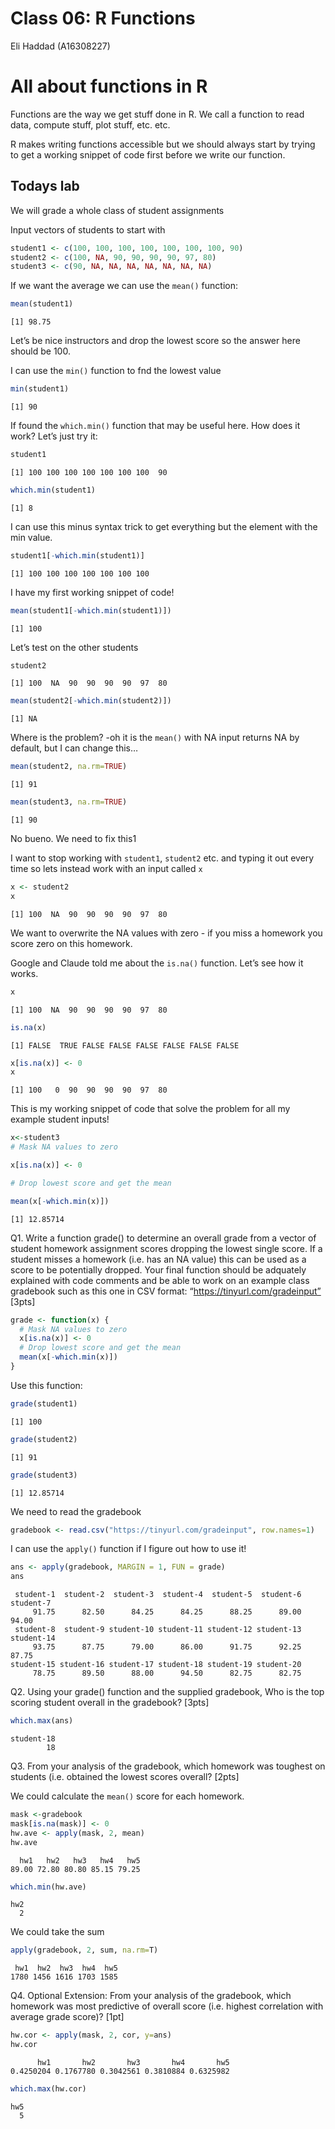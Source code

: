 # Class 06: R Functions
Eli Haddad (A16308227)

# All about functions in R

Functions are the way we get stuff done in R. We call a function to read
data, compute stuff, plot stuff, etc. etc.

R makes writing functions accessible but we should always start by
trying to get a working snippet of code first before we write our
function.

## Todays lab

We will grade a whole class of student assignments

Input vectors of students to start with

``` r
student1 <- c(100, 100, 100, 100, 100, 100, 100, 90)
student2 <- c(100, NA, 90, 90, 90, 90, 97, 80)
student3 <- c(90, NA, NA, NA, NA, NA, NA, NA)
```

If we want the average we can use the `mean()` function:

``` r
mean(student1)
```

    [1] 98.75

Let’s be nice instructors and drop the lowest score so the answer here
should be 100.

I can use the `min()` function to fnd the lowest value

``` r
min(student1)
```

    [1] 90

If found the `which.min()` function that may be useful here. How does it
work? Let’s just try it:

``` r
student1
```

    [1] 100 100 100 100 100 100 100  90

``` r
which.min(student1)
```

    [1] 8

I can use this minus syntax trick to get everything but the element with
the min value.

``` r
student1[-which.min(student1)]
```

    [1] 100 100 100 100 100 100 100

I have my first working snippet of code!

``` r
mean(student1[-which.min(student1)])
```

    [1] 100

Let’s test on the other students

``` r
student2
```

    [1] 100  NA  90  90  90  90  97  80

``` r
mean(student2[-which.min(student2)])
```

    [1] NA

Where is the problem? -oh it is the `mean()` with NA input returns NA by
default, but I can change this…

``` r
mean(student2, na.rm=TRUE)
```

    [1] 91

``` r
mean(student3, na.rm=TRUE)
```

    [1] 90

No bueno. We need to fix this1

I want to stop working with `student1`, `student2` etc. and typing it
out every time so lets instead work with an input called `x`

``` r
x <- student2
x
```

    [1] 100  NA  90  90  90  90  97  80

We want to overwrite the NA values with zero - if you miss a homework
you score zero on this homework.

Google and Claude told me about the `is.na()` function. Let’s see how it
works.

``` r
x
```

    [1] 100  NA  90  90  90  90  97  80

``` r
is.na(x)
```

    [1] FALSE  TRUE FALSE FALSE FALSE FALSE FALSE FALSE

``` r
x[is.na(x)] <- 0
x
```

    [1] 100   0  90  90  90  90  97  80

This is my working snippet of code that solve the problem for all my
example student inputs!

``` r
x<-student3
# Mask NA values to zero

x[is.na(x)] <- 0

# Drop lowest score and get the mean

mean(x[-which.min(x)])
```

    [1] 12.85714

Q1. Write a function grade() to determine an overall grade from a vector
of student homework assignment scores dropping the lowest single score.
If a student misses a homework (i.e. has an NA value) this can be used
as a score to be potentially dropped. Your final function should be
adquately explained with code comments and be able to work on an example
class gradebook such as this one in CSV format:
“https://tinyurl.com/gradeinput” \[3pts\]

``` r
grade <- function(x) {
  # Mask NA values to zero
  x[is.na(x)] <- 0
  # Drop lowest score and get the mean
  mean(x[-which.min(x)])
}
```

Use this function:

``` r
grade(student1)
```

    [1] 100

``` r
grade(student2)
```

    [1] 91

``` r
grade(student3)
```

    [1] 12.85714

We need to read the gradebook

``` r
gradebook <- read.csv("https://tinyurl.com/gradeinput", row.names=1)
```

I can use the `apply()` function if I figure out how to use it!

``` r
ans <- apply(gradebook, MARGIN = 1, FUN = grade)
ans
```

     student-1  student-2  student-3  student-4  student-5  student-6  student-7 
         91.75      82.50      84.25      84.25      88.25      89.00      94.00 
     student-8  student-9 student-10 student-11 student-12 student-13 student-14 
         93.75      87.75      79.00      86.00      91.75      92.25      87.75 
    student-15 student-16 student-17 student-18 student-19 student-20 
         78.75      89.50      88.00      94.50      82.75      82.75 

Q2. Using your grade() function and the supplied gradebook, Who is the
top scoring student overall in the gradebook? \[3pts\]

``` r
which.max(ans)
```

    student-18 
            18 

Q3. From your analysis of the gradebook, which homework was toughest on
students (i.e. obtained the lowest scores overall? \[2pts\]

We could calculate the `mean()` score for each homework.

``` r
mask <-gradebook
mask[is.na(mask)] <- 0
hw.ave <- apply(mask, 2, mean)
hw.ave
```

      hw1   hw2   hw3   hw4   hw5 
    89.00 72.80 80.80 85.15 79.25 

``` r
which.min(hw.ave)
```

    hw2 
      2 

We could take the sum

``` r
apply(gradebook, 2, sum, na.rm=T)
```

     hw1  hw2  hw3  hw4  hw5 
    1780 1456 1616 1703 1585 

Q4. Optional Extension: From your analysis of the gradebook, which
homework was most predictive of overall score (i.e. highest correlation
with average grade score)? \[1pt\]

``` r
hw.cor <- apply(mask, 2, cor, y=ans)
hw.cor
```

          hw1       hw2       hw3       hw4       hw5 
    0.4250204 0.1767780 0.3042561 0.3810884 0.6325982 

``` r
which.max(hw.cor)
```

    hw5 
      5 
